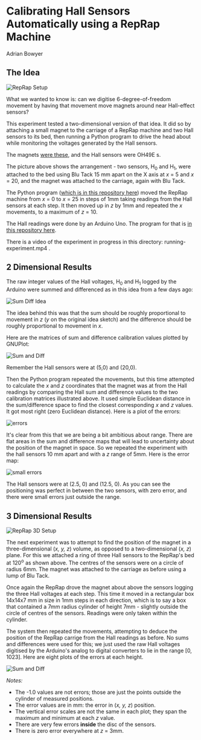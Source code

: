 # Calibrating Hall Sensors Automatically using a RepRap Machine

Adrian Bowyer


## The Idea

![RepRap Setup](https://raw.githubusercontent.com/RepRapLtd/6DInput/main/RepRapLtd/Experiments/HallCalibration/reprap-setup.jpg)

What we wanted to know is: can we digitise 6-degree-of-freedom movement by having that movement move magnets around near Hall-effect sensors?

This experiment tested a two-dimensional version of that idea.  It did so by attaching a small magnet to the carriage of a RepRap machine and two Hall sensors to its bed, then running a Python program to drive the head about while monitoring the voltages generated by the Hall sensors.

The magnets [were these](https://www.amazon.co.uk/gp/product/B00TACH0P2), and the Hall sensors were OH49E s.

The picture above shows the arrangement - two sensors, H<sub>0</sub> and H<sub>1</sub>, were attached to the bed using Blu Tack 15 mm apart on the X axis at *x* = 5 and *x* = 20, and the magnet was attached to the carriage, again with Blu Tack.

The Python program ([which is in this repository here](https://github.com/RepRapLtd/6DInput/tree/main/RepRapLtd/Software/CalibrationMapPython)) moved the RepRap machine from *x* = 0 to *x* = 25 in steps of 1mm taking readings from the Hall sensors at each step. It then moved up in *z* by 1mm and repeated the *x* movements, to a maximum of *z* = 10.

The Hall readings were done by an Arduino Uno. The program for that is [in this repository here](https://github.com/RepRapLtd/6DInput/tree/main/RepRapLtd/Software/CalibrationMapArduino).

There is a video of the experiment in progress in this directory: running-experiment.mp4 .


## 2 Dimensional Results

The raw integer values of the Hall voltages, H<sub>0</sub> and H<sub>1</sub> logged by the Arduino were summed and differenced as in this idea from a few days ago:

![Sum Diff Idea](https://github.com/RepRapLtd/6DInput/blob/main/RepRapLtd/Ideas/hall-effect-idea.jpg)

The idea behind this was that the sum should be roughly proportional to movement in *z* (*y* on the original idea sketch) and the difference should be roughly proportional to movement in *x*.

Here are the matrices of sum and difference calibration values plotted by GNUPlot:

![Sum and Diff](https://github.com/RepRapLtd/6DInput/blob/main/RepRapLtd/Experiments/HallCalibration/sum-and-difference.png)

Remember the Hall sensors were at (5,0) and (20,0).

Then the Python program repeated the movements, but this time attempted to calculate the *x* and *z* coordinates that the magnet was at from the Hall readings by comparing the Hall sum and difference values to the two calibration matrices illustrated above. It used simple Euclidean distance in the sum/difference space to find the closest corresponding *x* and *z* values.  It got most right (zero Euclidean distance).  Here is a plot of the errors:

![errors](https://github.com/RepRapLtd/6DInput/blob/main/RepRapLtd/Experiments/HallCalibration/errors.png)

It's clear from this that we are being a bit ambitious about range. There are flat areas in the sum and difference maps that will lead to uncertainty about the position of the magnet in space. So we repeated the experiment with the hall sensors 10 mm apart and with a *z* range of 5mm. Here is the error map:

![small errors](https://github.com/RepRapLtd/6DInput/blob/main/RepRapLtd/Experiments/HallCalibration/small-errors.png)

The Hall sensors were at (2.5, 0) and (12.5, 0). As you can see the positioning was perfect in between the two sensors, with zero error, and there were small errors just outside the range.

## 3 Dimensional Results

![RepRap 3D Setup](https://github.com/RepRapLtd/6DInput/blob/main/RepRapLtd/Experiments/HallCalibration/reprap-3D-setup.jpg)

The next experiment was to attempt to find the position of the magnet in a three-dimensional (*x, y, z*) volume, as opposed to a two-dimensional (*x, z*) plane. For this we attached a ring of three Hall sensors to the RepRap's bed at 120<sup>o</sup> as shown above. The centres of the sensors were on a circle of radius 6mm. The magnet was attached to the carriage as before using a lump of Blu Tack.

Once again the RepRap drove the magnet about above the sensors logging the three Hall voltages at each step. This time it moved in a rectangular box 14x14x7 mm in size in 1mm steps in each direction, which is to say a box that contained a 7mm radius cylinder of height 7mm - slightly outside the circle of centres of the sensors.  Readings were only taken within the cylinder.

The system then repeated the movements, attempting to deduce the position of the RepRap carrige from the Hall readings as before.  No sums and differences were used for this; we just used the raw Hall voltages digitised by the Arduino's analog to digital converters to lie in the range [0, 1023]. Here are eight plots of the errors at each height.

![Sum and Diff](https://github.com/RepRapLtd/6DInput/blob/main/RepRapLtd/Experiments/HallCalibration/errors3D-small.png)

*Notes:*

- The -1.0 values are not errors; those are just the points outside the cylinder of measured positions.
- The error values are in mm: the error in (*x, y, z*) position.
- The vertical error scales are not the same in each plot; they span the maximum and minimum at each *z* value.
- There are very few errors **inside** the disc of the sensors.
- There is zero error everywhere at *z* = 3mm.




